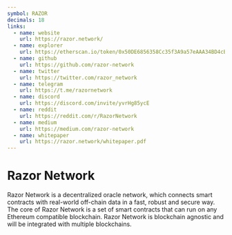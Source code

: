 ```yaml
---
symbol: RAZOR
decimals: 18
links:
  - name: website
    url: https://razor.network/
  - name: explorer
    url: https://etherscan.io/token/0x50DE6856358Cc35f3A9a57eAAA34BD4cB707d2cd
  - name: github
    url: https://github.com/razor-network
  - name: twitter
    url: https://twitter.com/razor_network
  - name: telegram
    url: https://t.me/razornetwork
  - name: discord
    url: https://discord.com/invite/yvrHg85ycE
  - name: reddit
    url: https://reddit.com/r/RazorNetwork
  - name: medium
    url: https://medium.com/razor-network
  - name: whitepaper
    url: https://razor.network/whitepaper.pdf
---
```


# Razor Network

Razor Network is a decentralized oracle network, which connects smart contracts with real-world off-chain data in a fast, robust and secure way. The core of Razor Network is a set of smart contracts that can run on any Ethereum compatible blockchain. Razor Network is blockchain agnostic and will be integrated with multiple blockchains.
